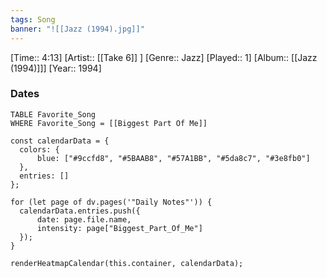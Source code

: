 ```yaml
---
tags: Song  
banner: "![[Jazz (1994).jpg]]"
---
```

[Time:: 4:13]
[Artist:: [[Take 6]] ]
[Genre:: Jazz]
[Played:: 1]
[Album:: [[Jazz (1994)]]]
[Year:: 1994]
### Dates
````dataview
TABLE Favorite_Song
WHERE Favorite_Song = [[Biggest Part Of Me]]
````
  ```dataviewjs
const calendarData = { 
	colors: { 
		blue: ["#9ccfd8", "#5BAAB8", "#57A1BB", "#5da8c7", "#3e8fb0"] 
	}, 
	entries: [] 
}; 

for (let page of dv.pages('"Daily Notes"')) { 
	calendarData.entries.push({ 
		date: page.file.name, 
		intensity: page["Biggest_Part_Of_Me"]
	}); 
} 

renderHeatmapCalendar(this.container, calendarData);
```
